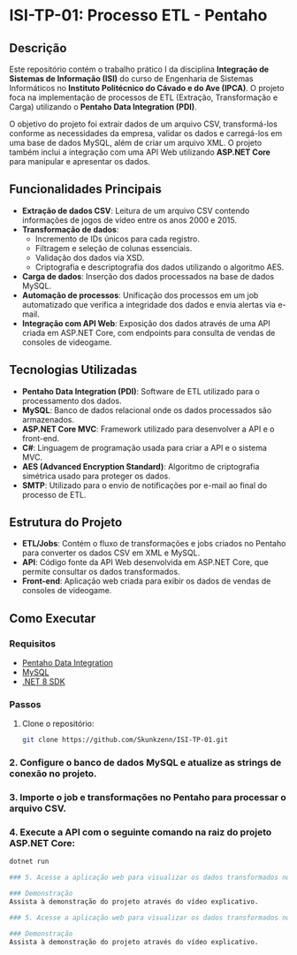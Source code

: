 # ISI-TP-01: Processo ETL - Pentaho

## Descrição
Este repositório contém o trabalho prático I da disciplina **Integração de Sistemas de Informação (ISI)** do curso de Engenharia de Sistemas Informáticos no **Instituto Politécnico do Cávado e do Ave (IPCA)**. O projeto foca na implementação de processos de ETL (Extração, Transformação e Carga) utilizando o **Pentaho Data Integration (PDI)**.

O objetivo do projeto foi extrair dados de um arquivo CSV, transformá-los conforme as necessidades da empresa, validar os dados e carregá-los em uma base de dados MySQL, além de criar um arquivo XML. O projeto também inclui a integração com uma API Web utilizando **ASP.NET Core** para manipular e apresentar os dados.

## Funcionalidades Principais

- **Extração de dados CSV**: Leitura de um arquivo CSV contendo informações de jogos de vídeo entre os anos 2000 e 2015.
- **Transformação de dados**:
  - Incremento de IDs únicos para cada registro.
  - Filtragem e seleção de colunas essenciais.
  - Validação dos dados via XSD.
  - Criptografia e descriptografia dos dados utilizando o algoritmo AES.
- **Carga de dados**: Inserção dos dados processados na base de dados MySQL.
- **Automação de processos**: Unificação dos processos em um job automatizado que verifica a integridade dos dados e envia alertas via e-mail.
- **Integração com API Web**: Exposição dos dados através de uma API criada em ASP.NET Core, com endpoints para consulta de vendas de consoles de videogame.

## Tecnologias Utilizadas

- **Pentaho Data Integration (PDI)**: Software de ETL utilizado para o processamento dos dados.
- **MySQL**: Banco de dados relacional onde os dados processados são armazenados.
- **ASP.NET Core MVC**: Framework utilizado para desenvolver a API e o front-end.
- **C#**: Linguagem de programação usada para criar a API e o sistema MVC.
- **AES (Advanced Encryption Standard)**: Algoritmo de criptografia simétrica usado para proteger os dados.
- **SMTP**: Utilizado para o envio de notificações por e-mail ao final do processo de ETL.

## Estrutura do Projeto

- **ETL/Jobs**: Contém o fluxo de transformações e jobs criados no Pentaho para converter os dados CSV em XML e MySQL.
- **API**: Código fonte da API Web desenvolvida em ASP.NET Core, que permite consultar os dados transformados.
- **Front-end**: Aplicação web criada para exibir os dados de vendas de consoles de videogame.

## Como Executar

### Requisitos

- [Pentaho Data Integration](https://sourceforge.net/projects/pentaho/)
- [MySQL](https://www.mysql.com/)
- [.NET 8 SDK](https://dotnet.microsoft.com/download)

### Passos

1. Clone o repositório:
   ```bash
   git clone https://github.com/Skunkzenn/ISI-TP-01.git

### 2. Configure o banco de dados MySQL e atualize as strings de conexão no projeto.

### 3. Importe o job e transformações no Pentaho para processar o arquivo CSV.

### 4. Execute a API com o seguinte comando na raiz do projeto ASP.NET Core:
   ```bash
   dotnet run

### 5. Acesse a aplicação web para visualizar os dados transformados no navegador.

### Demonstração
Assista à demonstração do projeto através do vídeo explicativo.

### 5. Acesse a aplicação web para visualizar os dados transformados no navegador.

### Demonstração
Assista à demonstração do projeto através do vídeo explicativo.
